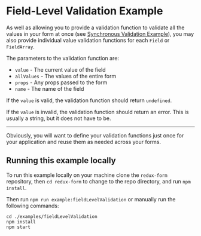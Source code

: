 # Field-Level Validation Example

As well as allowing you to provide a validation function to validate all the
values in your form at once (see
[Synchronous Validation Example](http://redux-form.com/7.4.2/examples/syncValidation/)),
you may also provide individual value validation functions for each `Field` or
`FieldArray`.

The parameters to the validation function are:

- `value` - The current value of the field
- `allValues` - The values of the entire form
- `props` - Any props passed to the form
- `name` - The name of the field

If the `value` is valid, the validation function should return `undefined`.

If the `value` is invalid, the validation function should return an error. This
is usually a string, but it does not have to be.

---

Obviously, you will want to define your validation functions just once for your
application and reuse them as needed across your forms.

## Running this example locally

To run this example locally on your machine clone the `redux-form` repository,
then `cd redux-form` to change to the repo directory, and run `npm install`.

Then run `npm run example:fieldLevelValidation` or manually run the following
commands:

```
cd ./examples/fieldLevelValidation
npm install
npm start
```
